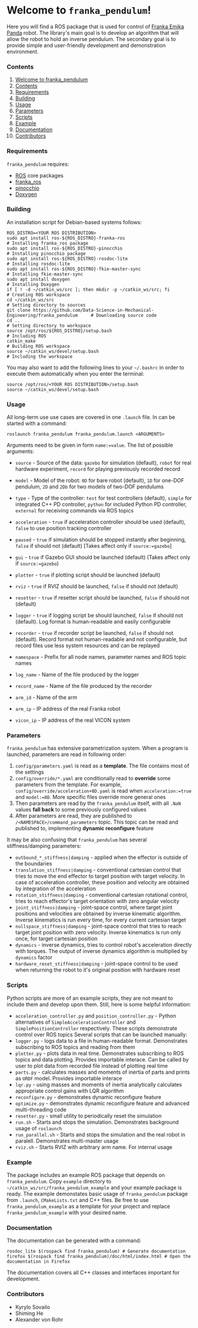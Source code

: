 # Welcome to `franka_pendulum`!
Here you will find a ROS package that is used for control of [Franka Emika Panda](https://www.franka.de/) robot. The library's main goal is to develop an algorithm that will allow the robot to hold an inverse pendulum. The secondary goal is to provide simple and user-friendly development and demonstration environment.

### Contents
1. [Welcome to franka_pendulum](#welcome-to-franka_pendulum)
2. [Contents](#contents)
3. [Requirements](#requirements)
4. [Building](#building)
5. [Usage](#usage)
6. [Parameters](#parameters)
7. [Scripts](#scripts)
8. [Example](#example)
9. [Documentation](#documentation)
10. [Contributors](#contributors)

### Requirements
`franka_pendulum` requires:
 - [ROS](http://wiki.ros.org/) core packages
 - [franka_ros](https://frankaemika.github.io/)
 - [pinocchio](https://stack-of-tasks.github.io/pinocchio)
 - [Doxygen](https://www.doxygen.nl/)

### Building
An installation script for Debian-based systems follows:
```
ROS_DISTRO=<YOUR ROS DISTRIBUTION>
sudo apt install ros-${ROS_DISTRO}-franka-ros                                           # Installing franka_ros package
sudo apt install ros-${ROS_DISTRO}-pinocchio                                            # Installing pinocchio package
sudo apt install ros-${ROS_DISTRO}-rosdoc-lite                                          # Installing rosdoc-lite
sudo apt install ros-${ROS_DISTRO}-fkie-master-sync                                     # Installing fkie-master-sync
sudo apt install doxygen                                                                # Installing Doxygen
if [ ! -d ~/catkin_ws/src ]; then mkdir -p ~/catkin_ws/src; fi                          # Creating ROS workspace
cd ~/catkin_ws/src                                                                      # Setting directory to sources
git clone https://github.com/Data-Science-in-Mechanical-Engineering/franka_pendulum     # Downloading source code
cd ..                                                                                   # Setting directory to workspace
source /opt/ros/${ROS_DISTRO}/setup.bash                                                # Including ROS
catkin_make                                                                             # Building ROS workspace
source ~/catkin_ws/devel/setup.bash                                                     # Including the workspace
```

You may also want to add the following lines to your `~/.bashrc` in order to execute them automatically when you enter the terminal:
```
source /opt/ros/<YOUR ROS DISTRIBUTION>/setup.bash
source ~/catkin_ws/devel/setup.bash
```

### Usage
All long-term use use cases are covered in one `.launch` file. In can be started with a command:
```
roslaunch franka_pendulum franka_pendulum.launch <ARGUMENTS>
```
Arguments need to be given in form `name:=value`. The list of possible arguments:
 - `source` - Source of the data: `gazebo` for simulation (default), `robot` for real hardware experiment, `record` for playing previously recorded record
 - `model` - Model of the robot: `0D` for bare robot (default), `1D` for one-DOF pendulum, `2D` and `2Db` for two models of two-DOF pendulums
 - `type` - Type of the controller: `test` for test controllers (default), `simple` for integrated C++ PD controller, `python` for included Python PD controller, `external` for receiving commands via ROS topics
 - `acceleration` - `true` if acceleration controller should be used (default), `false` to use position tracking controller
 - `paused` - `true` if simulation should be stopped instantly after beginning, `false` if should not (default) [Takes affect only if `source:=gazebo`]

 - `gui` - `true` if Gazebo GUI should be launched (default) (Takes affect only if `source:=gazebo`)
 - `plotter` - `true` if plotting script should be launched (default)
 - `rviz` - `true` if RVIZ should be launched, `false` if should not (default)
 - `resetter` - `true` if resetter script should be launched, `false` if should not (default)
 - `logger` - `true` if logging script be should launched, `false` if should not (default). Log format is human-readable and easily configurable
 - `recorder` - `true` if recorder script be launched, `false` if should not (default). Record format not human-readable and not configurable, but record files use less system resources and can be replayed

 - `namespace` - Prefix for all node names, parameter names and ROS topic names
 - `log_name` - Name of the file produced by the logger
 - `record_name` - Name of the file produced by the recorder
 - `arm_id` - Name of the arm
 - `arm_ip` - IP address of the real Franka robot
 - `vicon_ip` - IP address of the real VICON system

### Parameters
`franka_pendulum` has extensive parametrization system. When a program is launched, parameters are read in following order:
1. `config/parameters.yaml` is read as a **template**. The file contains most of the settings
2. `config/override/*.yaml` are conditionally read to **override** some parameters from the template. For example, `config/override/acceleration+0D.yaml` is read when `acceleration:=true` and `model:=0D`. More specific files override more general ones
3. Then parameters are read by the `franka_pendulum` itself, with all `.NaN` values **fall back** to some previously configured values
4. After parameters are read, they are published to `/<NAMESPACE>/command_parameters` topic. This topic can be read and published to, implementing **dynamic reconfigure** feature

It may be also confusing that `franka_pendulum` has several stiffness/damping parameters:
 - `outbound_*_stiffness|damping` - applied when the effector is outside of the boundaries
 - `translation_stiffness|damping` - conventional cartesian control that tries to move the end effector to target position with target velocity. In case of acceleration controller, these position and velocity are obtained by integration of the acceleration
 - `rotation_stiffness|damping` - conventional cartesian rotational control, tries to reach effector's target orientation with zero angular velocity
 - `joint_stiffness|damping` - joint-space control, where target joint positions and velocities are obtained by inverse kinematic algorithm. Inverse kinematics is run every time, for every current cartesian target
 - `nullspace_stiffness|damping` - joint-space control that tries to reach target joint position with zero velocity. Inverse kinematics is run only once, for target cartesian position
 - `dynamics` - inverse dynamics, tries to control robot's acceleration directly with torques. The output of inverse dynamics algorithm is multiplied by `dynamics` factor
 - `hardware_reset_stiffness|damping` - joint-space control to be used when returning the robot to it's original position with hardware reset

### Scripts
Python scripts are more of an example scripts, they are not meant to include them and develop upon them. Still, here is some helpful information:
 - `acceleration_controller.py` and `position_controller.py` - Python alternatives of `SimpleAccelerationController` and `SimplePositionController` respectively. These scripts demonstrate control over ROS topics
Several scripts that can be launched manually:
 - `logger.py` - logs data to a file in human-readable format. Demonstrates subscribing to ROS topics and reading from them
 - `plotter.py` - plots data in real time. Demonstrates subscribing to ROS topics and data plotting. Provides importable interace. Can be called by user to plot data from recorded file instead of plotting real time
 - `parts.py` - calculates masses and moments of inertia of parts and prints as `URDF` model. Provides importable interace
 - `lqr.py` - using masses and moments of inertia analytically calculates appropriate control gains with LQR algorithm
 - `reconfigure.py` - demonstrates dynamic reconfigure feature
 - `optimize.py` - demonstrates dynamic reconfigure feature and advanced multi-threading code
 - `resetter.py` - small utility to periodically reset the simulation
 - `run.sh` - Starts and stops the simulation. Demonstrates background usage of `roslaunch`
 - `run_parallel.sh` - Starts and stops the simulation and the real robot in paralell. Demonstrates multi-master usage
 - `rviz.sh` - Starts RVIZ with arbitrary arm name. For internal usage

### Example
The package includes an example ROS package that depends on `franka_pendulum`. Copy `example` directory to `~/catkin_ws/src/franka_pendulum_example` and your example package is ready. The example demonstates basic usage of `franka_pendulum` package from `.launch`, `CMakeLists.txt` and C++ files. Be free to use `franka_pendulum_example` as a template for your project and replace `franka_pendulum_example` with your desired name.

### Documentation
The documentation can be generated with a command:
```
rosdoc_lite $(rospack find franka_pendulum) # Generate documentation
firefox $(rospack find franka_pendulum)/doc/html/index.html # Open the documentation in Firefox
```
The documentation covers all C++ classes and interfaces important for development.

### Contributors
 - Kyrylo Sovailo
 - Shiming He
 - Alexander von Rohr
